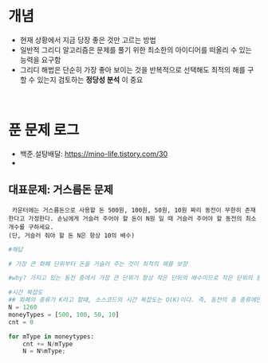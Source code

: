 # 개념
- 현재 상황에서 지금 당장 좋은 것만 고르는 방법
- 일반적 그리디 알고리즘은 문제를 풀기 위한 최소한의 아이디어를 떠올리 수 있는 능력을 요구함
- 그리디 해법은 단순히 가장 좋아 보이는 것을 반복적으로 선택해도 최적의 해를 구할 수 있는지 검토하는 **정당성 분석** 이 중요 

</br>

# 푼 문제 로그

- 백준.설탕배달: https://mino-life.tistory.com/30
- 

## 대표문제: 거스름돈 문제 

```
 카운터에는 거스름돈으로 사용할 돈 500원, 100원, 50원, 10원 짜리 동전이 무한히 존재한다고 가정한다. 손님에게 거슬러 주어야 할 돈이 N원 일 때 거슬러 주어야 할 동전의 최소 개수를 구하세요.
(단, 거슬러 줘야 할 돈 N은 항상 10의 배수)
```

```python
#해답

# 가장 큰 화폐 단위부터 돈을 거슬러 주는 것이 최적의 해를 보장

#why? 가지고 있는 동전 중에서 가장 큰 단위가 항상 작은 단위의 배수이므로 작은 단위의 동전들을 종합해 다른 해가 나올 수 없기 때문에

#시간 복잡도
## 화폐의 종류가 K라고 할때, 소스코드의 시간 복잡도는 O(K)이다. 즉, 동전의 총 종류에만 영향을 받는다.
N = 1260
moneyTypes = [500, 100, 50, 10]
cnt = 0

for mType in moneytypes:
    cnt += N/mType
    N = N%mType;
```

